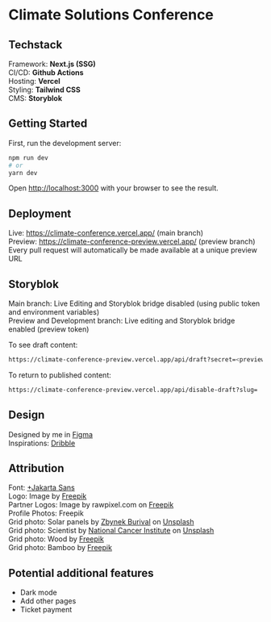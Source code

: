 # Climate Solutions Conference

## Techstack

Framework: **Next.js (SSG)**  
CI/CD: **Github Actions**  
Hosting: **Vercel**  
Styling: **Tailwind CSS**  
CMS: **Storyblok**

## Getting Started

First, run the development server:

```bash
npm run dev
# or
yarn dev
```

Open [http://localhost:3000](http://localhost:3000) with your browser to see the result.

## Deployment

Live: https://climate-conference.vercel.app/ (main branch)  
Preview: https://climate-conference-preview.vercel.app/ (preview branch)  
Every pull request will automatically be made available at a unique preview URL

## Storyblok

Main branch: Live Editing and Storyblok bridge disabled (using public token and environment variables)  
Preview and Development branch: Live editing and Storyblok bridge enabled (preview token)

To see draft content:

```bash
https://climate-conference-preview.vercel.app/api/draft?secret=<previewToken>&slug=
```

To return to published content:

```bash
https://climate-conference-preview.vercel.app/api/disable-draft?slug=
```

## Design

Designed by me in <a href="https://www.figma.com/file/jZJbEQhxgWt18VeoCeReYb/Climate-Solutions-Conference?type=design&node-id=3%3A3&mode=design&t=4TVL9zFP7fxs7A9T-1">Figma</a>  
Inspirations: <a href="https://dribbble.com/dreamz89/collections/6900670-Conferences">Dribble</a>

## Attribution

Font: <a href="https://tokotype.github.io/plusjakarta-sans/">+Jakarta Sans</a>  
Logo: Image by <a href="https://www.freepik.com/free-vector/logotype_4352888.htm">Freepik</a>  
Partner Logos: Image by rawpixel.com on <a href="https://www.freepik.com/free-vector/set-company-logo-design-ideas-vector_3528867.htm">Freepik</a>  
Profile Photos: Freepik  
Grid photo: Solar panels by <a href="https://unsplash.com/@zburival?utm_content=creditCopyText&utm_medium=referral&utm_source=unsplash">Zbynek Burival</a> on <a href="https://unsplash.com/photos/blue-solar-panel-boards-V4ZYJZJ3W4M?utm_content=creditCopyText&utm_medium=referral&utm_source=unsplash">Unsplash</a>  
Grid photo: Scientist by <a href="https://unsplash.com/@nci?utm_content=creditCopyText&utm_medium=referral&utm_source=unsplash">National Cancer Institute</a> on <a href="https://unsplash.com/photos/man-in-white-dress-shirt-holding-black-binoculars-uxnbYOejXCE?utm_content=creditCopyText&utm_medium=referral&utm_source=unsplash">Unsplash</a>  
Grid photo: Wood by <a href="https://www.freepik.com/free-photo/stack-square-wood-planks-furniture-materials_3596098.htm">Freepik</a>  
Grid photo: Bamboo by <a href="https://www.freepik.com/free-photo/tropical-green-bamboo-forest_15519129.htm">Freepik</a>

## Potential additional features

- Dark mode
- Add other pages
- Ticket payment
